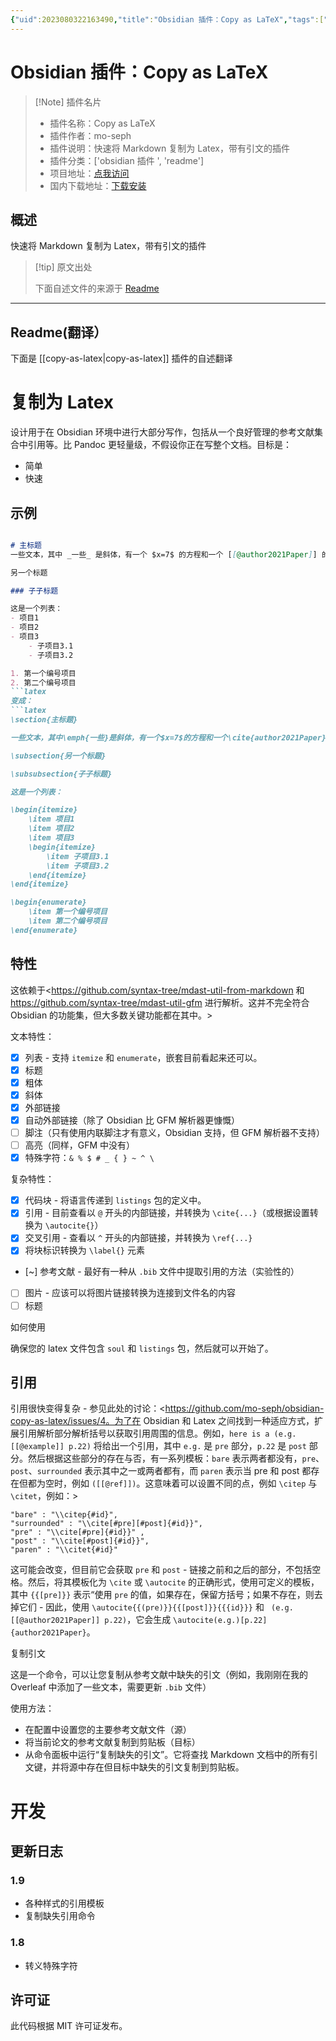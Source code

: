 ```yaml
---
{"uid":2023080322163490,"title":"Obsidian 插件：Copy as LaTeX","tags":["obsidian插件","readme"],"description":"快速将Markdown复制为Latex，带有引文的插件","author":"AI","type":"readme","draft":false,"editable":false,"modified":20230101000000,"dg-publish":true,"permalink":"/lake-of-knowledge/10-obsidian/obsidian/readme/copy-as-latex-readme/","dgPassFrontmatter":true}
---
```



# Obsidian 插件：Copy as LaTeX

> [!Note] 插件名片
> - 插件名称：Copy as LaTeX
> - 插件作者：mo-seph
> - 插件说明：快速将 Markdown 复制为 Latex，带有引文的插件
> - 插件分类：['obsidian 插件 ', 'readme']
> - 项目地址：[点我访问](https://github.com/mo-seph/obsidian-copy-as-latex)
> - 国内下载地址：[下载安装](https://pkmer.cn/products/plugin/pluginMarket/?copy-as-latex)

## 概述

快速将 Markdown 复制为 Latex，带有引文的插件

> [!tip] 原文出处
>
>下面自述文件的来源于 [Readme](https://ghproxy.net/https://raw.githubusercontent.com/mo-seph/obsidian-copy-as-latex/master/README.md)
>

---

## Readme(翻译）

下面是 [[copy-as-latex\|copy-as-latex]] 插件的自述翻译

# 复制为 Latex

设计用于在 Obsidian 环境中进行大部分写作，包括从一个良好管理的参考文献集合中引用等。比 Pandoc 更轻量级，不假设你正在写整个文档。目标是：

- 简单
- 快速

## 示例

```markdown

# 主标题
一些文本，其中 _一些_ 是斜体，有一个 $x=7$ 的方程和一个 [[@author2021Paper]] 的引用和一个 [https://link.com](https://link.com)。

另一个标题

### 子子标题

这是一个列表：
- 项目1
- 项目2
- 项目3
	- 子项目3.1
	- 子项目3.2

1. 第一个编号项目
2. 第二个编号项目
```latex
变成：
```latex
\section{主标题}

一些文本，其中\emph{一些}是斜体，有一个$x=7$的方程和一个\cite{author2021Paper}的引用和一个\url{https://link.com}。

\subsection{另一个标题}

\subsubsection{子子标题}

这是一个列表：

\begin{itemize}
	\item 项目1
	\item 项目2
	\item 项目3
	\begin{itemize}
		\item 子项目3.1
		\item 子项目3.2
	\end{itemize}
\end{itemize}

\begin{enumerate}
	\item 第一个编号项目
	\item 第二个编号项目
\end{enumerate}
```

## 特性

这依赖于<<https://github.com/syntax-tree/mdast-util-from-markdown> 和 <https://github.com/syntax-tree/mdast-util-gfm> 进行解析。这并不完全符合 Obsidian 的功能集，但大多数关键功能都在其中。>

文本特性：

- [X] 列表 - 支持 `itemize` 和 `enumerate`，嵌套目前看起来还可以。
- [X] 标题
- [X] 粗体
- [X] 斜体
- [X] 外部链接
- [X] 自动外部链接（除了 Obsidian 比 GFM 解析器更慷慨）
- [ ] 脚注（只有使用内联脚注才有意义，Obsidian 支持，但 GFM 解析器不支持）
- [ ] 高亮（同样，GFM 中没有）
- [X] 特殊字符：`& % $ # _ { } ~ ^ \`

复杂特性：

- [X] 代码块 - 将语言传递到 `listings` 包的定义中。
- [X] 引用 - 目前查看以 `@` 开头的内部链接，并转换为 `\cite{...}`（或根据设置转换为 `\autocite{}`）
- [X] 交叉引用 - 查看以 `^` 开头的内部链接，并转换为 `\ref{...}`
- [X] 将块标识转换为 `\label{}` 元素
- [~] 参考文献 - 最好有一种从 `.bib` 文件中提取引用的方法（实验性的）
- [ ] 图片 - 应该可以将图片链接转换为连接到文件名的内容
- [ ] 标题

如何使用

确保您的 latex 文件包含 `soul` 和 `listings` 包，然后就可以开始了。

## 引用

引用很快变得复杂 - 参见此处的讨论：<<https://github.com/mo-seph/obsidian-copy-as-latex/issues/4。为了在> Obsidian 和 Latex 之间找到一种适应方式，扩展引用解析部分解析括号以获取引用周围的信息。例如，`here is a (e.g. [[@example]] p.22)` 将给出一个引用，其中 `e.g.` 是 `pre` 部分，`p.22` 是 `post` 部分。然后根据这些部分的存在与否，有一系列模板：`bare` 表示两者都没有，`pre`、`post`、`surrounded` 表示其中之一或两者都有，而 `paren` 表示当 pre 和 post 都存在但都为空时，例如 `([[@ref]])`。这意味着可以设置不同的点，例如 `\citep` 与 `\citet`，例如：>

```
"bare" : "\\citep{#id}",
"surrounded" : "\\cite[#pre][#post]{#id}}",
"pre" : "\\cite[#pre]{#id}}" ,
"post" : "\\cite[#post]{#id}}",
"paren" : "\\citet{#id}"	
```

这可能会改变，但目前它会获取 `pre` 和 `post` - 链接之前和之后的部分，不包括空格。然后，将其模板化为 `\cite` 或 `\autocite` 的正确形式，使用可定义的模板，其中 `{{[pre]}}` 表示“使用 `pre` 的值，如果存在，保留方括号；如果不存在，则去掉它们 - 因此，使用 `\autocite{{(pre)}}{{[post]}}{{{id}}}` 和 ` (e.g. [[@author2021Paper]] p.22)`，它会生成 `\autocite(e.g.)[p.22]{author2021Paper}`。

复制引文

这是一个命令，可以让您复制从参考文献中缺失的引文（例如，我刚刚在我的 Overleaf 中添加了一些文本，需要更新 `.bib` 文件）

使用方法：

- 在配置中设置您的主要参考文献文件（源）
- 将当前论文的参考文献复制到剪贴板（目标）
- 从命令面板中运行“复制缺失的引文”。它将查找 Markdown 文档中的所有引文键，并将源中存在但目标中缺失的引文复制到剪贴板。

# 开发

## 更新日志

### 1.9

- 各种样式的引用模板
- 复制缺失引用命令

### 1.8

- 转义特殊字符

## 许可证

此代码根据 MIT 许可证发布。
